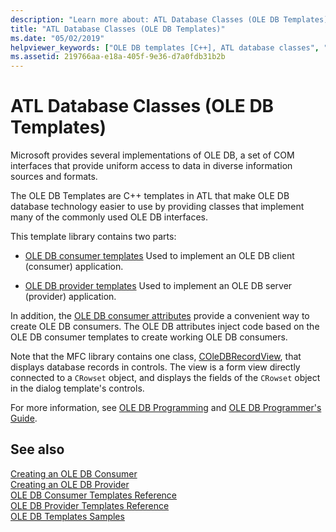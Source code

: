 ```yaml
---
description: "Learn more about: ATL Database Classes (OLE DB Templates)"
title: "ATL Database Classes (OLE DB Templates)"
ms.date: "05/02/2019"
helpviewer_keywords: ["OLE DB templates [C++], ATL database classes", "database classes [C++], OLE DB", "database classes [C++], ATL"]
ms.assetid: 219766aa-e18a-405f-9e36-d7a0fdb31b2b
---
```

# ATL Database Classes (OLE DB Templates)

Microsoft provides several implementations of OLE DB, a set of COM interfaces that provide uniform access to data in diverse information sources and formats.

The OLE DB Templates are C++ templates in ATL that make OLE DB database technology easier to use by providing classes that implement many of the commonly used OLE DB interfaces.

This template library contains two parts:

- [OLE DB consumer templates](../data/oledb/ole-db-consumer-templates-cpp.md) Used to implement an OLE DB client (consumer) application.

- [OLE DB provider templates](../data/oledb/ole-db-provider-templates-cpp.md) Used to implement an OLE DB server (provider) application.

In addition, the [OLE DB consumer attributes](../windows/attributes/ole-db-consumer-attributes.md) provide a convenient way to create OLE DB consumers. The OLE DB attributes inject code based on the OLE DB consumer templates to create working OLE DB consumers.

Note that the MFC library contains one class, [COleDBRecordView](../mfc/reference/coledbrecordview-class.md), that displays database records in controls. The view is a form view directly connected to a `CRowset` object, and displays the fields of the `CRowset` object in the dialog template's controls.

For more information, see [OLE DB Programming](../data/oledb/ole-db-programming.md) and [OLE DB Programmer's Guide](/sql/connect/oledb/ole-db/oledb-driver-for-sql-server-programming).

## See also

[Creating an OLE DB Consumer](../data/oledb/creating-an-ole-db-consumer.md)<br/>
[Creating an OLE DB Provider](../data/oledb/creating-an-ole-db-provider.md)<br/>
[OLE DB Consumer Templates Reference](../data/oledb/ole-db-consumer-templates-reference.md)<br/>
[OLE DB Provider Templates Reference](../data/oledb/ole-db-provider-templates-reference.md)<br/>
[OLE DB Templates Samples](https://github.com/Microsoft/VCSamples/tree/master/VC2010Samples/ATL/OLEDB)
